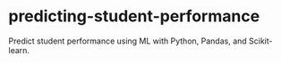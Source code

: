 # predicting-student-performance
Predict student performance using ML with Python, Pandas, and Scikit-learn.
